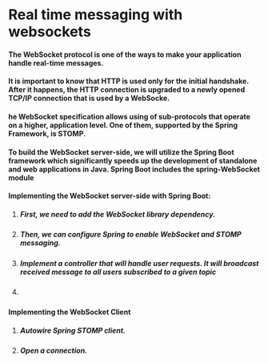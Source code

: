 # Real time messaging with websockets

#### The WebSocket protocol is one of the ways to make your application handle real-time messages.

#### It is important to know that HTTP is used only for the initial handshake. After it happens, the HTTP connection is upgraded to a newly opened TCP/IP connection that is used by a WebSocke.

#### he WebSocket specification allows using of sub-protocols that operate on a higher, application level. One of them, supported by the Spring Framework, is STOMP.

#### To build the WebSocket server-side, we will utilize the Spring Boot framework which significantly speeds up the development of standalone and web applications in Java. Spring Boot includes the spring-WebSocket module

#### Implementing the WebSocket server-side with Spring Boot:

1. ##### First, we need to add the WebSocket library dependency.
2. ##### Then, we can configure Spring to enable WebSocket and STOMP messaging.
3. ##### Implement a controller that will handle user requests. It will broadcast received message to all users subscribed to a given topic
4. #####

#### Implementing the WebSocket Client

1. ##### Autowire Spring STOMP client.
2. ##### Open a connection.
